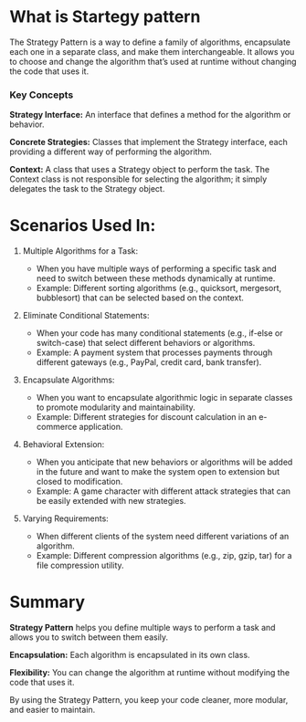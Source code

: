 # What is Startegy pattern

The Strategy Pattern is a way to define a family of algorithms, encapsulate each one in a separate class, and make them interchangeable. It allows you to choose and change the algorithm that’s used at runtime without changing the code that uses it.

### Key Concepts
**Strategy Interface:** An interface that defines a method for the algorithm or behavior.

**Concrete Strategies:** Classes that implement the Strategy interface, each providing a different way of performing the algorithm.

**Context:** A class that uses a Strategy object to perform the task. The Context class is not responsible for selecting the algorithm; it simply delegates the task to the Strategy object.

# Scenarios Used In:

1. Multiple Algorithms for a Task:
    - When you have multiple ways of performing a specific task and need to switch between these methods dynamically at runtime.
    - Example: Different sorting algorithms (e.g., quicksort, mergesort, bubblesort) that can be selected based on the context.

2. Eliminate Conditional Statements:
    - When your code has many conditional statements (e.g., if-else or switch-case) that select different behaviors or algorithms.
    - Example: A payment system that processes payments through different gateways (e.g., PayPal, credit card, bank transfer).

3. Encapsulate Algorithms:
    - When you want to encapsulate algorithmic logic in separate classes to promote modularity and maintainability.
    - Example: Different strategies for discount calculation in an e-commerce application.

4. Behavioral Extension:
    - When you anticipate that new behaviors or algorithms will be added in the future and want to make the system open to extension but closed to modification.
    - Example: A game character with different attack strategies that can be easily extended with new strategies.

5. Varying Requirements:
    - When different clients of the system need different variations of an algorithm.
    - Example: Different compression algorithms (e.g., zip, gzip, tar) for a file compression utility.

# Summary

**Strategy Pattern** helps you define multiple ways to perform a task and allows you to switch between them easily.

**Encapsulation:** Each algorithm is encapsulated in its own class.

**Flexibility:** You can change the algorithm at runtime without modifying the code that uses it.

By using the Strategy Pattern, you keep your code cleaner, more modular, and easier to maintain.